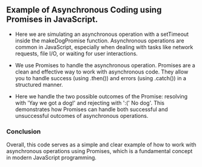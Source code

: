 
## Example of Asynchronous Coding using Promises in JavaScript. 

- Here we are simulating an asynchronous operation with a setTimeout inside the makeDogPromise function. Asynchronous operations are common in JavaScript, especially when dealing with tasks like network requests, file I/O, or waiting for user interactions.

- We use Promises to handle the asynchronous operation. Promises are a clean and effective way to work with asynchronous code. They allow you to handle success (using .then()) and errors (using .catch()) in a structured manner.

- Here we handle the two possible outcomes of the Promise: resolving with 'Yay we got a dog!' and rejecting with ':(' No dog'. This demonstrates how Promises can handle both successful and unsuccessful outcomes of asynchronous operations.

### Conclusion

Overall, this code serves as a simple and clear example of how to work with asynchronous operations using Promises, which is a fundamental concept in modern JavaScript programming.

